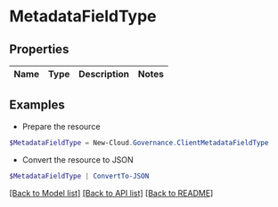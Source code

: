 # MetadataFieldType
## Properties

Name | Type | Description | Notes
------------ | ------------- | ------------- | -------------

## Examples

- Prepare the resource
```powershell
$MetadataFieldType = New-Cloud.Governance.ClientMetadataFieldType 
```

- Convert the resource to JSON
```powershell
$MetadataFieldType | ConvertTo-JSON
```

[[Back to Model list]](../README.md#documentation-for-models) [[Back to API list]](../README.md#documentation-for-api-endpoints) [[Back to README]](../README.md)

